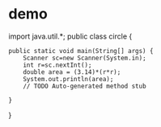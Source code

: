 # demo
import java.util.*;
public class circle {

	public static void main(String[] args) {
		Scanner sc=new Scanner(System.in);
		int r=sc.nextInt();
		double area = (3.14)*(r*r);
		System.out.println(area);
		// TODO Auto-generated method stub

	}

}
